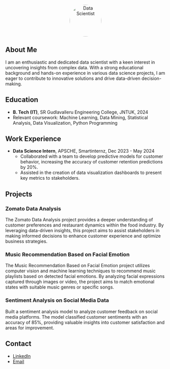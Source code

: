 

<div style="text-align: center;">
  <img src="assets/images/profile_pic.jpg" alt="Data Scientist" style="border-radius: 50%; width: 100px; height: 100px;">
</div>

## About Me
I am an enthusiastic and dedicated data scientist with a keen interest in uncovering insights from complex data. With a strong educational background and hands-on experience in various data science projects, I am eager to contribute to innovative solutions and drive data-driven decision-making.

## Education
- **B. Tech (IT)**, SR Gudlavalleru Engineering College, JNTUK, 2024
- Relevant coursework: Machine Learning, Data Mining, Statistical Analysis, Data Visualization, Python Programming

## Work Experience
- **Data Science Intern**, APSCHE, Smartinternz, Dec 2023 - May 2024
  - Collaborated with a team to develop predictive models for customer behavior, increasing the accuracy of customer retention predictions by 20%.
  - Assisted in the creation of data visualization dashboards to present key metrics to stakeholders.

## Projects

### Zomato Data Analysis
The Zomato Data Analysis project provides a deeper understanding of customer preferences and restaurant dynamics within the food industry. By leveraging data-driven insights, this project aims to assist stakeholders in making informed decisions to enhance customer experience and optimize business strategies.

### Music Recommendation Based on Facial Emotion
The Music Recommendation Based on Facial Emotion project utilizes computer vision and machine learning techniques to recommend music playlists based on detected facial emotions. By analyzing facial expressions captured through images or video, the project aims to match emotional states with suitable music genres or specific songs.

### Sentiment Analysis on Social Media Data
Built a sentiment analysis model to analyze customer feedback on social media platforms. The model classified customer sentiments with an accuracy of 85%, providing valuable insights into customer satisfaction and areas for improvement.

## Contact
- [LinkedIn](https://www.linkedin.com/in/marella-mrudula-036195245?utm_source=share&utm_campaign=share_via&utm_content=profile&utm_medium=android_app)
- [Email](mailto:marellamrudula0510@gmail.com)

